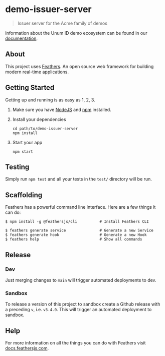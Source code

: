 # demo-issuer-server

> Issuer server for the Acme family of demos

Information about the Unum ID demo ecosystem can be found in our [documentation](https://docs.unum.id/#demos).

## About

This project uses [Feathers](http://feathersjs.com). An open source web framework for building modern real-time applications.

## Getting Started

Getting up and running is as easy as 1, 2, 3.

1. Make sure you have [NodeJS](https://nodejs.org/) and [npm](https://www.npmjs.com/) installed.
2. Install your dependencies

    ```
    cd path/to/demo-issuer-server
    npm install
    ```

3. Start your app

    ```
    npm start
    ```

## Testing

Simply run `npm test` and all your tests in the `test/` directory will be run.

## Scaffolding

Feathers has a powerful command line interface. Here are a few things it can do:

```
$ npm install -g @feathersjs/cli          # Install Feathers CLI

$ feathers generate service               # Generate a new Service
$ feathers generate hook                  # Generate a new Hook
$ feathers help                           # Show all commands
```

## Release 
### Dev
Just merging changes to `main` will trigger automated deployments to dev.

### Sandbox
To release a version of this project to sandbox create a Github release with a preceding `v`, i.e. `v3.4.0`. This will trigger an automated deployment to sandbox.

## Help

For more information on all the things you can do with Feathers visit [docs.feathersjs.com](http://docs.feathersjs.com).
